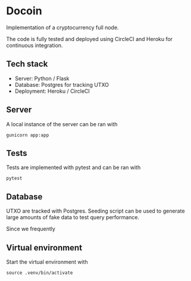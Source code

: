 # Docoin
Implementation of a cryptocurrency full node.

The code is fully tested and deployed using CircleCI and Heroku for continuous integration.

## Tech stack
- Server: Python / Flask
- Database: Postgres for tracking UTXO
- Deployment: Heroku  / CircleCI

## Server
A local instance of the server can be ran with
```
gunicorn app:app
```

## Tests
Tests are implemented with pytest and can be ran with
```
pytest
```

## Database
UTXO are tracked with Postgres. Seeding script can be used to generate large amounts of fake data to test query performance.

Since we frequently

## Virtual environment
Start the virtual environment with
```
source .venv/bin/activate
```